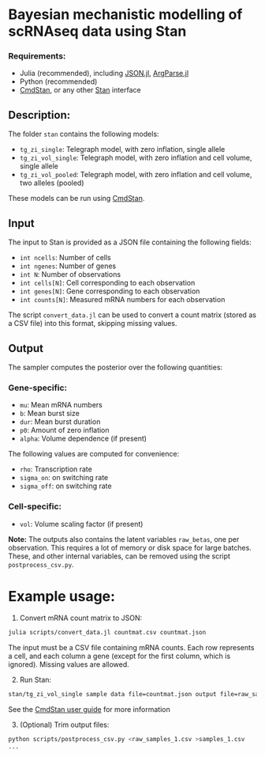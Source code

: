 # Bayesian mechanistic modelling of scRNAseq data using Stan 

### Requirements:
* Julia (recommended), including [JSON.jl](https://github.com/JuliaIO/JSON.jl), [ArgParse.jl](https://github.com/carlobaldassi/ArgParse.jl)
* Python (recommended) 
* [CmdStan](https://mc-stan.org/users/interfaces/cmdstan), or any other [Stan](https://mc-stan.org/) interface

## Description:

The folder `stan` contains the following models:
* `tg_zi_single`: Telegraph model, with zero inflation, single allele
* `tg_zi_vol_single`: Telegraph model, with zero inflation and cell volume, single allele
* `tg_zi_vol_pooled`: Telegraph model, with zero inflation and cell volume, two alleles (pooled)

These models can be run using [CmdStan](https://mc-stan.org/users/interfaces/cmdstan). 

## Input
The input to Stan is provided as a JSON file containing the following fields:
* `int ncells`: Number of cells
* `int ngenes`: Number of genes
* `int N`: Number of observations
* `int cells[N]`: Cell corresponding to each observation
* `int genes[N]`: Gene corresponding to each observation
* `int counts[N]`: Measured mRNA numbers for each observation

The script `convert_data.jl` can be used to convert a count matrix (stored as a CSV file) into this format, skipping missing values.

## Output
The sampler computes the posterior over the following quantities:
### Gene-specific:
* `mu`: Mean mRNA numbers
* `b`: Mean burst size
* `dur`: Mean burst duration
* `p0`: Amount of zero inflation
* `alpha`: Volume dependence (if present)

The following values are computed for convenience:
* `rho`: Transcription rate
* `sigma_on`: on switching rate
* `sigma_off`: on switching rate

### Cell-specific:
* `vol`: Volume scaling factor (if present)

**Note:** The outputs also contains the latent variables `raw_betas`, one per observation. This requires a lot of memory or disk space for large batches. These, and other internal variables, can be removed  using the script `postprocess_csv.py`.

# Example usage:

1. Convert mRNA count matrix to JSON:

```bash
julia scripts/convert_data.jl countmat.csv countmat.json
```

The input must be a CSV file containing mRNA counts. Each row represents a cell, and each column a gene (except for the first column, which is ignored). Missing values are allowed.

2. Run Stan:

```bash
stan/tg_zi_vol_single sample data file=countmat.json output file=raw_samples.csv
```

See the [CmdStan user guide](https://mc-stan.org/docs/cmdstan-guide/index.html) for more information

3. (Optional) Trim output files:

```bash
python scripts/postprocess_csv.py <raw_samples_1.csv >samples_1.csv
...
```
